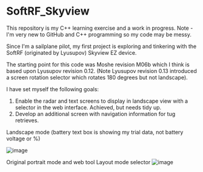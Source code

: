 # SoftRF_Skyview

This repository is my C++ learning exercise and a work in progress.  Note - I'm very new to GitHub and C++ programming so my code may be messy.

Since I'm a sailplane pilot, my first project is exploring and tinkering with the SoftRF (originated by Lyusupov) Skyview EZ device.  

The starting point for this code was Moshe revision M06b which I think is based upon Lyusupov revision 0.12.  (Note Lyusupov revision 0.13 introduced a screen rotation selector which rotates 180 degrees but not landscape).

I have set myself the following goals:
1.  Enable the radar and text screens to display in landscape view with a selector in the web interface.  Achieved, but needs tidy up.
2.  Develop an additional screen with navigation information for tug retrieves.

Landscape mode (battery text box is showing my trial data, not battery voltage or %)

![image](https://github.com/user-attachments/assets/a4a753e7-43a4-42fa-a0e6-0943931de673)

Original portrait mode and web tool Layout mode selector
![image](https://github.com/user-attachments/assets/223a4d3d-10ca-4044-8ebc-eae91cbbf566)



